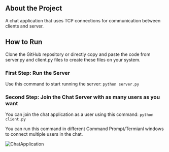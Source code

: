 ## About the Project
A chat application that uses TCP connections for communication between clients and server.

## How to Run 
Clone the GitHub repository or directly copy and paste the code from server.py and client.py files to create these files on your system.

### First Step: Run the Server
Use this command to start running the server:
```python server.py```

### Second Step: Join the Chat Server with as many users as you want
You can join the chat application as a user using this command:
```python client.py```

You can run this command in different Command Prompt/Termianl windows to connect multiple users in the chat.

![ChatApplication](https://github.com/RishavjotSingh/ChatApplication/assets/114448460/7f4b09f9-a335-478d-b3bd-bff804c5400c)
